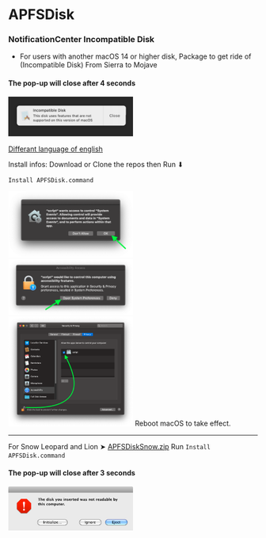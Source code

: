 # APFSDisk 
### NotificationCenter Incompatible Disk
- For users with another macOS 14 or higher disk, Package to get ride of (Incompatible Disk) From Sierra to Mojave
#### The pop-up will close after 4 seconds
<img src="Pics/Window.png" alt="Github Project" style="width:50%;">

[Differant language of english](https://github.com/chris1111/APFSDisk/blob/main/Change-Button.md)

Install infos: Download or Clone the repos then Run ⬇︎

`Install APFSDisk.command` 

<img src="Pics/Screen Shot 1.png" alt="Github Project" style="width:50%;">
<img src="Pics/Screen Shot 2.png" alt="Github Project" style="width:50%;">
<img src="Pics/Screen Shot 3.png" alt="Github Project" style="width:50%;">
Reboot macOS to take effect.

----------------------------

For Snow Leopard and Lion ➤ [APFSDiskSnow.zip](https://github.com/user-attachments/files/18712697/APFSDiskSnow.zip) Run `Install APFSDisk.command` 

#### The pop-up will close after 3 seconds
<img src="Pics/Snowdisk.png" alt="Github Project" style="width:50%;">
